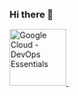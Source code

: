 ### Hi there 👋

<!--
**rodrigogregorioneri/rodrigogregorioneri** is a ✨ _special_ ✨ repository because its `README.md` (this file) appears on your GitHub profile.

Here are some ideas to get you started:

- 🔭 I’m currently working on ...
- 🌱 I’m currently learning ...
- 👯 I’m looking to collaborate on ...
- 🤔 I’m looking for help with ...
- 💬 Ask me about ...
- 📫 How to reach me: ...
- 😄 Pronouns: ...
- ⚡ Fun fact: ...
-->

<p align="center">

<a 
   href="https://googlecloud.qwiklabs.com/public_profiles/e506fef3-868d-41c9-b640-03d2d4b7b765/badges/3241827"
   target="_blank" 
   title="Google Cloud - DevOps Essentials" 
   alt="Google Cloud - DevOps Essentials">
   <img 
      src="https://cdn.qwiklabs.com/0kN88wm9Jn%2FTs6GNut2s2RhY%2F2vHs3jKLbL6MxZawqA%3D"
      alt="Google Cloud - DevOps Essentials"
      width="100px" 
      style="max-width:100px;"
      />
</a>&nbsp; &nbsp;

</a>&nbsp; &nbsp;</p>
